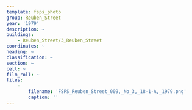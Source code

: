 ```yaml
---
template: fsps_photo
group: Reuben_Street
year: '1979'
description: ~
buildings:
    - Reuben_Street/3_Reuben_Street
coordinates: ~
heading: ~
classification: ~
section: ~
cell: ~
film_roll: ~
files:
    -
        filename: 'FSPS_Reuben_Street_009,_No_3,_18-1-A,_1979.png'
        caption: ''
---
```

